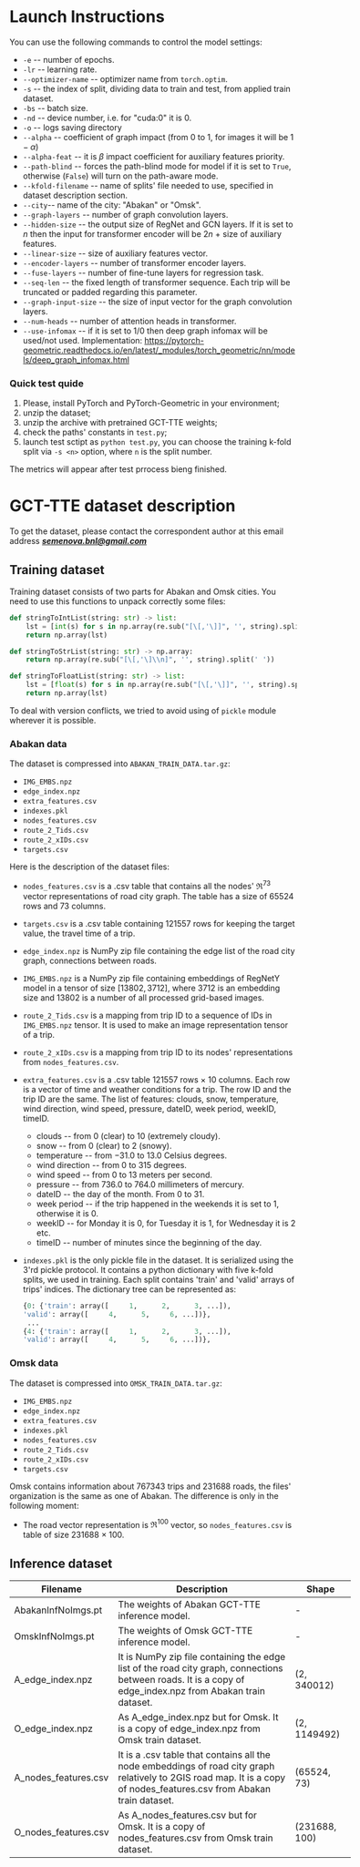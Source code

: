 # Launch Instructions

You can use the following commands to control the model settings:

- `-e` -- number of epochs.
- `-lr` -- learning rate.
- `--optimizer-name` -- optimizer name from `torch.optim`.
- `-s` -- the index of split, dividing data to train and test,  from applied train dataset.
- `-bs` -- batch size.
- `-nd` -- device number, i.e. for "cuda:0" it is 0.
- `-o` -- logs saving directory 
- `--alpha` --  coefficient of graph impact (from $0$ to $1$, for images it will be $1 - \alpha$)
- `--alpha-feat` -- it is $\beta$ impact coefficient for auxiliary features priority.
- `--path-blind` -- forces the path-blind mode for model if it is set to `True`, otherwise (`False`) will turn on the path-aware mode.
- `--kfold-filename` -- name of splits' file needed to use, specified in dataset description section.
- `--city`-- name of the city: "Abakan" or "Omsk".
- `--graph-layers` -- number of graph convolution layers.
- `--hidden-size` -- the output  size of RegNet and GCN layers. If it is set to $n$ then the input for transformer encoder will be $2n$ $+$ size of auxiliary features.
- `--linear-size`  -- size of auxiliary features vector.
- `--encoder-layers`  -- number of transformer encoder layers.
- `--fuse-layers` -- number of fine-tune layers for regression task.
- `--seq-len` -- the fixed length of transformer sequence. Each trip will be truncated or padded regarding this parameter.
- `--graph-input-size`  -- the size of input vector for the graph convolution layers.
- `--num-heads` -- number of attention heads in transformer.
- `--use-infomax` -- if it is set to 1/0 then deep graph infomax will be used/not used. Implementation: https://pytorch-geometric.readthedocs.io/en/latest/_modules/torch_geometric/nn/models/deep_graph_infomax.html 

### Quick test quide

1) Please, install PyTorch and PyTorch-Geometric in your environment;
2) unzip the dataset;
3) unzip the archive with pretrained GCT-TTE weights;
4) check the paths' constants in `test.py`;
5) launch test sctipt as `python test.py`, you can choose the training k-fold split via `-s <n>` option, where `n` is the split number.

The metrics will appear after test prrocess bieng finished.

# GCT-TTE dataset description

To get the dataset, please contact the correspondent author at this email address _**semenova.bnl@gmail.com**_

## Training dataset

Training dataset consists of two parts for Abakan and Omsk cities. You need to use this functions to unpack correctly some files:

```python
def stringToIntList(string: str) -> list:
    lst = [int(s) for s in np.array(re.sub("[\[,'\]]", '', string).split(' '))]
    return np.array(lst)

def stringToStrList(string: str) -> np.array:
    return np.array(re.sub("[\[,'\]\\n]", '', string).split(' '))

def stringToFloatList(string: str) -> list:
    lst = [float(s) for s in np.array(re.sub("[\[,'\]]", '', string).split(' '))]
    return np.array(lst)
```

To deal with version conflicts, we tried to avoid using of `pickle` module wherever it is possible.

### Abakan data

The dataset is compressed into `ABAKAN_TRAIN_DATA.tar.gz`:
- `IMG_EMBS.npz`
- `edge_index.npz`
- `extra_features.csv`
- `indexes.pkl`
- `nodes_features.csv`
- `route_2_Tids.csv`
- `route_2_xIDs.csv`
- `targets.csv`

Here is the description of the dataset files:

- `nodes_features.csv` is a .csv table that contains all the nodes' $\Re^{73}$ vector representations of road city graph.  The table has a size of $65524$ rows and $73$ columns. 

- `targets.csv` is a .csv table containing $121557$ rows for keeping the target value, the travel time of a trip. 

- `edge_index.npz` is NumPy zip file containing the edge list of the road city graph, connections between roads.

- `IMG_EMBS.npz` is a NumPy zip file containing embeddings of RegNetY model in a tensor of size $\left[13802, 3712\right]$, where $3712$ is an embedding size and $13802$ is a number of all processed grid-based images.

- `route_2_Tids.csv` is a mapping from trip ID to a sequence of IDs in `IMG_EMBS.npz` tensor. It is used to make an image representation tensor of a trip.

- `route_2_xIDs.csv` is a mapping from trip ID to its nodes' representations from `nodes_features.csv`.

- `extra_features.csv` is a .csv table $121557$ rows $\times$ $10$ columns. Each row is a vector of time and weather conditions for a trip. The row ID and the trip ID are the same. The list of features: clouds, snow, temperature, wind direction, wind speed,  pressure, dateID, week period, weekID, timeID.
  - clouds -- from $0$ (clear) to $10$ (extremely cloudy).
  - snow -- from $0$ (clear) to $2$ (snowy).
  - temperature -- from $-31.0$ to $13.0$ Celsius degrees.
  - wind direction -- from $0$ to $315$ degrees.
  - wind speed -- from $0$ to $13$ meters per second.
  - pressure -- from $736.0$ to $764.0$ millimeters of mercury.
  - dateID -- the day of the month. From $0$ to $31$.
  - week period -- if the trip happened in the weekends it is set to $1$, otherwise it is $0$.
  - weekID -- for Monday it is $0$, for Tuesday it is $1$, for Wednesday it is $2$ etc.
  - timeID --  number of minutes since the beginning of the day.  

- `indexes.pkl` is the only pickle file in the dataset. It is serialized using the $3$'rd pickle protocol. It contains a python dictionary with five k-fold splits, we used in training. Each split contains 'train' and 'valid' arrays of trips' indices. The dictionary tree can be represented as:
  
  ```python
  {0: {'train': array([     1,      2,      3, ...]),
  'valid': array([     4,      5,     6, ...])},
   ...
  {4: {'train': array([     1,      2,      3, ...]),
  'valid': array([     4,      5,     6, ...])},
  ```
  
### Omsk data
The dataset is compressed into `OMSK_TRAIN_DATA.tar.gz`:
- `IMG_EMBS.npz`
- `edge_index.npz`
- `extra_features.csv`
- `indexes.pkl`
- `nodes_features.csv`
- `route_2_Tids.csv`
- `route_2_xIDs.csv`
- `targets.csv`

Omsk contains information about $767343$ trips and $231688$ roads, the files' organization is the same as one of Abakan. The difference is only in the following moment:

- The road vector representation is  $\Re^{100}$ vector, so `nodes_features.csv` is table of size $231688$ $\times$ $100$.

## Inference dataset

<table style="undefined;table-layout: fixed; width: 599px">
<colgroup>
<col style="width: 169px">
<col style="width: 323px">
<col style="width: 107px">
</colgroup>
<thead>
  <tr>
    <th>Filename</th>
    <th>Description</th>
    <th>Shape</th>
  </tr>
</thead>
<tbody>
  <tr>
    <td>AbakanInfNoImgs.pt</td>
    <td>The weights of Abakan GCT-TTE inference model.<br></td>
    <td>-</td>
  </tr>
  <tr>
    <td>OmskInfNoImgs.pt</td>
    <td>The weights of Omsk GCT-TTE inference model.<br></td>
    <td>-</td>
  </tr>
  <tr>
    <td>A_edge_index.npz</td>
    <td>It is NumPy zip file containing the edge list of the road city graph, connections between roads. It is a copy of edge_index.npz from Abakan train dataset.</td>
    <td>(2, 340012)</td>
  </tr>
  <tr>
    <td>O_edge_index.npz</td>
    <td>As A_edge_index.npz but for Omsk. It is a copy of edge_index.npz from Omsk train dataset.</td>
    <td>(2, 1149492)</td>
  </tr>
  <tr>
    <td>A_nodes_features.csv</td>
    <td>It is a .csv table that contains all the node embeddings of road city graph relatively to 2GIS road map. It is a copy of nodes_features.csv from Abakan train dataset.</td>
    <td>(65524, 73)</td>
  </tr>
  <tr>
    <td>O_nodes_features.csv</td>
    <td>As A_nodes_features.csv but for Omsk. It is a copy of nodes_features.csv from Omsk train dataset.</td>
    <td>(231688, 100)</td>
  </tr>
</tbody>
</table>
